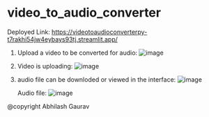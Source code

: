 # video_to_audio_converter

Deployed Link:
https://videotoaudioconverterpy-t7rakhi54jw4eybays93tj.streamlit.app/

1. Upload a video to be converted for audio:
   ![image](https://github.com/AbhilashGaurav/video_to_audio_converter/assets/84313712/32b7fb78-381c-4e69-bcfb-c13789e9574c)

2. Video is uploading:
   ![image](https://github.com/AbhilashGaurav/video_to_audio_converter/assets/84313712/6b3807ac-7343-498b-9d18-d18d35ef608b)

3. audio file can be downloded or viewed in the interface:
   ![image](https://github.com/AbhilashGaurav/video_to_audio_converter/assets/84313712/07d04fd2-6881-4a61-a7b0-af76a6269b7d)

   Audio file:
   ![image](https://github.com/AbhilashGaurav/video_to_audio_converter/assets/84313712/21674d61-c4f2-44d6-a523-b98bc574bcf9)


@copyright Abhilash Gaurav

